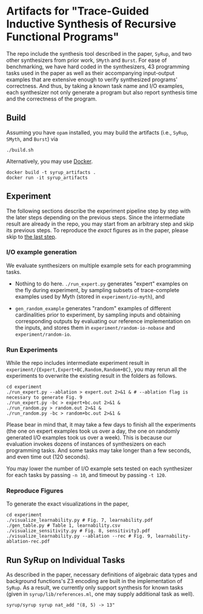 # Artifacts for "Trace-Guided Inductive Synthesis of Recursive Functional Programs"

The repo include the synthesis tool described in the paper, `SyRup`,
and two other synthesizers from prior work, `SMyth` and `Burst`.  For
ease of benchmarking, we have hard coded in the synthesizers, 43
programming tasks used in the paper as well as their accompanying
input-output examples that are extensive enough to verify synthesized
programs' correctness. And thus, by taking a known task name and I/O
examples, each synthesizer not only generate a program but also report
synthesis time and the correctness of the program.

## Build

Assuming you have `opam` installed, you may build the artifacts (i.e., `SyRup`, `SMyth`, and `Burst`) via

```
./build.sh
```

Alternatively, you may use [Docker](https://www.docker.com/get-started/).

```
docker build -t syrup_artifacts .
docker run -it syrup_artifacts
```

## Experiment

The following sections describe the experiment pipeline step by step
with the later steps depending on the previous steps. Since the
intermediate result are already in the repo, you may start from an
arbitrary step and skip its previous steps. To reproduce the *exact*
figures as in the paper, please skip to [the last step](#reproduce-figures).

### I/O example generation

We evaluate synthesizers on multiple example sets for each programming
tasks.

- Nothing to do here. `./run_expert.py` generates "expert" examples on
the fly during experiment, by sampling subsets of trace-complete
examples used by Myth (stored in `experiment/io-myth`), and

- `gen_random_example` generates "random" examples of different cardinalities
prior to experiment, by sampling inputs and obtaining corresponding
outputs by evaluating our reference implementation on the inputs, and
stores them in `experiment/random-io-nobase` and
`experiment/random-io`.

### Run Experiments

While the repo includes intermediate experiment result in
`experiment/{Expert,Expert+BC,Random,Random+BC}`, you may rerun all
the experiments to overwrite the existing result in the folders as
follows.

```shell
cd experiment
./run_expert.py --ablation > expert.out 2>&1 & # --ablation flag is necessary to generate Fig. 9
./run_expert.py -bc > expert+bc.out 2>&1 &
./run_random.py > random.out 2>&1 &
./run_random.py -bc > random+bc.out 2>&1 &
```

Please bear in mind that, it may take a few days to finish all the
experiments (the one on expert examples took us over a day, the one on
randomly generated I/O examples took us over a week).  This is because
our evaluation invokes dozens of instances of synthesizers on each
programming tasks. And some tasks may take longer than a few seconds,
and even time out (120 seconds).

You may lower the number of I/O example sets tested on each
synthesizer for each tasks by passing `-n 10`, and timeout by passing
`-t 120`.

### Reproduce Figures

To generate the exact visualizations in the paper,

```shell
cd experiment
./visualize_learnability.py # Fig. 7, learnability.pdf
./gen_table.py # Table 1, learnability.csv
./visualize_sensitivity.py # Fig. 8, sensitivity3.pdf
./visualize_learnability.py --ablation --rec # Fig. 9, learnability-ablation-rec.pdf
```

## Run SyRup on Individual Tasks

As described in the paper, necessary definitions of algebraic data
types and background functions's Z3 encoding are built in the
implementation of `SyRup`.  As a result, we currently only support
synthesis for known tasks (given in `syrup/lib/references.ml`, one may
supply additional task as well).

```
syrup/syrup syrup nat_add "(8, 5) -> 13"
```
